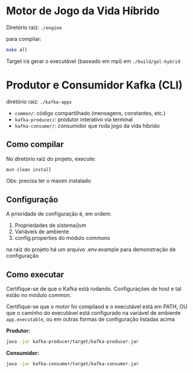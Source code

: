 # Motor de Jogo da Vida Híbrido

Diretório raíz: `./engine`

para compilar:

```bash
make all
```

Target irá gerar o executável (baseado em mpi) em `./build/gol-hybrid`

# Produtor e Consumidor Kafka (CLI)

diretório raíz: `./kafka-apps`

- `common/`: código compartilhado (mensagens, constantes, etc.)
- `kafka-producer/`: produtor interativo via terminal
- `kafka-consumer/`: consumidor que roda jogo da vida híbrido

## Como compilar

No diretório raiz do projeto, execute:

```bash
mvn clean install
```

Obs: precisa ter o maven instalado

## Configuração

A prioridade de configuração é, em ordem:

1. Propriedades de sistema/jvm
2. Variáveis de ambiente
3. config.properties do módulo commons

na raíz do projeto há um arquivo .env.example para demonstração de configuração

## Como executar

Certifique-se de que o Kafka está rodando.
Configurações de host e tal estão no módulo common.

Certifique-se que o motor foi compilaod e o executável está em PATH,
OU que o caminho do executável está configurado na variável de ambiente `app.executable`,
ou em outras formas de configuração listadas acima

**Produtor:**

```bash
java -jar kafka-producer/target/kafka-producer.jar
```

**Consumidor:**

```bash
java -jar kafka-consumer/target/kafka-consumer.jar
```

